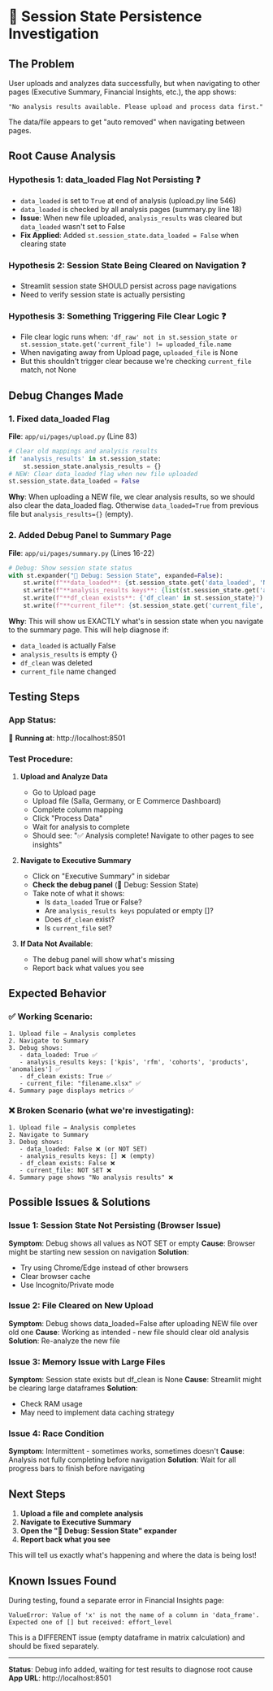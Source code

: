 # 🔧 Session State Persistence Investigation

## The Problem

User uploads and analyzes data successfully, but when navigating to other pages (Executive Summary, Financial Insights, etc.), the app shows:
```
"No analysis results available. Please upload and process data first."
```

The data/file appears to get "auto removed" when navigating between pages.

## Root Cause Analysis

### Hypothesis 1: data_loaded Flag Not Persisting ❓
- `data_loaded` is set to `True` at end of analysis (upload.py line 546)
- `data_loaded` is checked by all analysis pages (summary.py line 18)
- **Issue**: When new file uploaded, `analysis_results` was cleared but `data_loaded` wasn't set to False
- **Fix Applied**: Added `st.session_state.data_loaded = False` when clearing state

### Hypothesis 2: Session State Being Cleared on Navigation ❓
- Streamlit session state SHOULD persist across page navigations
- Need to verify session state is actually persisting

### Hypothesis 3: Something Triggering File Clear Logic ❓
- File clear logic runs when: `'df_raw' not in st.session_state or st.session_state.get('current_file') != uploaded_file.name`
- When navigating away from Upload page, `uploaded_file` is None
- But this shouldn't trigger clear because we're checking `current_file` match, not None

## Debug Changes Made

### 1. Fixed data_loaded Flag
**File**: `app/ui/pages/upload.py` (Line 83)

```python
# Clear old mappings and analysis results
if 'analysis_results' in st.session_state:
    st.session_state.analysis_results = {}
# NEW: Clear data_loaded flag when new file uploaded
st.session_state.data_loaded = False
```

**Why**: When uploading a NEW file, we clear analysis results, so we should also clear the data_loaded flag. Otherwise `data_loaded=True` from previous file but `analysis_results={}` (empty).

### 2. Added Debug Panel to Summary Page
**File**: `app/ui/pages/summary.py` (Lines 16-22)

```python
# Debug: Show session state status
with st.expander("🔧 Debug: Session State", expanded=False):
    st.write(f"**data_loaded**: {st.session_state.get('data_loaded', 'NOT SET')}")
    st.write(f"**analysis_results keys**: {list(st.session_state.get('analysis_results', {}).keys())}")
    st.write(f"**df_clean exists**: {'df_clean' in st.session_state}")
    st.write(f"**current_file**: {st.session_state.get('current_file', 'NOT SET')}")
```

**Why**: This will show us EXACTLY what's in session state when you navigate to the summary page. This will help diagnose if:
- `data_loaded` is actually False
- `analysis_results` is empty {}
- `df_clean` was deleted
- `current_file` name changed

## Testing Steps

### App Status:
🚀 **Running at**: http://localhost:8501

### Test Procedure:

1. **Upload and Analyze Data**
   - Go to Upload page
   - Upload file (Salla, Germany, or E Commerce Dashboard)
   - Complete column mapping
   - Click "Process Data"
   - Wait for analysis to complete
   - Should see: "✅ Analysis complete! Navigate to other pages to see insights"

2. **Navigate to Executive Summary**
   - Click on "Executive Summary" in sidebar
   - **Check the debug panel** (🔧 Debug: Session State)
   - Take note of what it shows:
     - Is `data_loaded` True or False?
     - Are `analysis_results keys` populated or empty []?
     - Does `df_clean` exist?
     - Is `current_file` set?

3. **If Data Not Available**:
   - The debug panel will show what's missing
   - Report back what values you see

## Expected Behavior

### ✅ Working Scenario:
```
1. Upload file → Analysis completes
2. Navigate to Summary
3. Debug shows:
   - data_loaded: True ✅
   - analysis_results keys: ['kpis', 'rfm', 'cohorts', 'products', 'anomalies'] ✅
   - df_clean exists: True ✅
   - current_file: "filename.xlsx" ✅
4. Summary page displays metrics ✅
```

### ❌ Broken Scenario (what we're investigating):
```
1. Upload file → Analysis completes
2. Navigate to Summary
3. Debug shows:
   - data_loaded: False ❌ (or NOT SET)
   - analysis_results keys: [] ❌ (empty)
   - df_clean exists: False ❌
   - current_file: NOT SET ❌
4. Summary page shows "No analysis results" ❌
```

## Possible Issues & Solutions

### Issue 1: Session State Not Persisting (Browser Issue)
**Symptom**: Debug shows all values as NOT SET or empty
**Cause**: Browser might be starting new session on navigation
**Solution**: 
- Try using Chrome/Edge instead of other browsers
- Clear browser cache
- Use Incognito/Private mode

### Issue 2: File Cleared on New Upload
**Symptom**: Debug shows data_loaded=False after uploading NEW file over old one
**Cause**: Working as intended - new file should clear old analysis
**Solution**: Re-analyze the new file

### Issue 3: Memory Issue with Large Files
**Symptom**: Session state exists but df_clean is None
**Cause**: Streamlit might be clearing large dataframes
**Solution**: 
- Check RAM usage
- May need to implement data caching strategy

### Issue 4: Race Condition
**Symptom**: Intermittent - sometimes works, sometimes doesn't
**Cause**: Analysis not fully completing before navigation
**Solution**: Wait for all progress bars to finish before navigating

## Next Steps

1. **Upload a file and complete analysis**
2. **Navigate to Executive Summary**
3. **Open the "🔧 Debug: Session State" expander**
4. **Report back what you see**

This will tell us exactly what's happening and where the data is being lost!

## Known Issues Found

During testing, found a separate error in Financial Insights page:
```
ValueError: Value of 'x' is not the name of a column in 'data_frame'. 
Expected one of [] but received: effort_level
```

This is a DIFFERENT issue (empty dataframe in matrix calculation) and should be fixed separately.

---

**Status**: Debug info added, waiting for test results to diagnose root cause
**App URL**: http://localhost:8501
